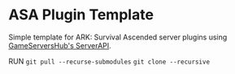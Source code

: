 # ASA Plugin Template
Simple template for ARK: Survival Ascended server plugins using [GameServersHub's ServerAPI](https://github.com/ServersHub/ServerAPI).

RUN
`git pull --recurse-submodules`
`git clone --recursive`
